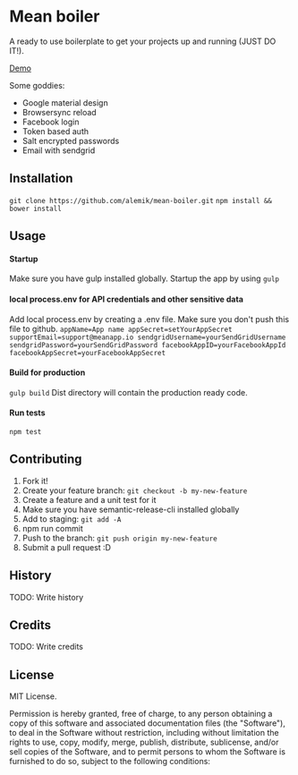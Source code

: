 # Mean boiler
A ready to use boilerplate to get your projects up and running (JUST DO IT!).

[Demo](meanboiler.herokuapp.com)

Some goddies:
* Google material design
* Browsersync reload
* Facebook login
* Token based auth
* Salt encrypted passwords
* Email with sendgrid

## Installation
`git clone https://github.com/alemik/mean-boiler.git`
`npm install && bower install`
## Usage
#### Startup
Make sure you have gulp installed globally. Startup the app by using `gulp`
#### local process.env for API credentials and other sensitive data
Add local process.env by creating a .env file. Make sure you don't push this file to github.
`appName=App name
appSecret=setYourAppSecret
supportEmail=support@meanapp.io
sendgridUsername=yourSendGridUsername
sendgridPassword=yourSendGridPassword
facebookAppID=yourFacebookAppId
facebookAppSecret=yourFacebookAppSecret
`
#### Build for production
`gulp build` Dist directory will contain the production ready code.
#### Run tests
`npm test`
## Contributing
1. Fork it!
2. Create your feature branch: `git checkout -b my-new-feature`
3. Create a feature and a unit test for it
4. Make sure you have semantic-release-cli installed globally
5. Add to staging: `git add -A`
6. npm run commit
7. Push to the branch: `git push origin my-new-feature`
8. Submit a pull request :D
## History
TODO: Write history
## Credits
TODO: Write credits
## License
MIT License.

Permission is hereby granted, free of charge, to any person obtaining a copy
of this software and associated documentation files (the "Software"), to deal
in the Software without restriction, including without limitation the rights
to use, copy, modify, merge, publish, distribute, sublicense, and/or sell
copies of the Software, and to permit persons to whom the Software is
furnished to do so, subject to the following conditions:
